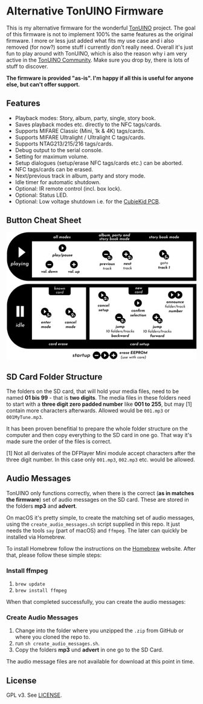 Alternative TonUINO Firmware
============================

This is my alternative firmware for the wonderful [TonUINO](https://www.voss.earth/tonuino/) project. The goal of this firmware is not to implement 100% the same features as the original firmware. I more or less just added what fits my use case and i also removed (for now?) some stuff i currently don't really need. Overall it's just fun to play around with TonUINO, which is also the reason why i am very active in the [TonUINO Community](https://discourse.voss.earth/). Make sure you drop by, there is lots of stuff to discover.

**The firmware is provided "as-is". I'm happy if all this is useful for anyone else, but can't offer support.**

## Features

- Playback modes: Story, album, party, single, story book.
- Saves playback modes etc. directly to the NFC tags/cards.
- Supports MIFARE Classic (Mini, 1k & 4K) tags/cards.
- Supports MIFARE Ultralight / Ultralight C tags/cards.
- Supports NTAG213/215/216 tags/cards.
- Debug output to the serial console.
- Setting for maximum volume.
- Setup dialogues (setup/erase NFC tags/cards etc.) can be aborted.
- NFC tags/cards can be erased.
- Next/previous track in album, party and story mode.
- Idle timer for automatic shutdown.
- Optional: IR remote control (incl. box lock).
- Optional: Status LED.
- Optional: Low voltage shutdown i.e. for the [CubieKid PCB](https://www.thingiverse.com/thing:3148200).

## Button Cheat Sheet

![Tastenbelegung](usage_cheat_sheet_en.png)

## SD Card Folder Structure

The folders on the SD card, that will hold your media files, need to be named **01 bis 99** - that is **two digits**. The media files in these folders need to start with a **three digit zero padded number** like **001 to 255**, but may [1] contain more characters afterwards. Allowed would be `001.mp3` or `001MyTune.mp3`.

It has been proven benefitial to prepare the whole folder structure on the computer and then copy everything to the SD card in one go. That way it's made sure the order of the files is correct.

[1] Not all derivates of the DFPlayer Mini module accept characters after the three digit number. In this case only `001.mp3`, `002.mp3` etc. would be allowed.

## Audio Messages

TonUINO only functions correctly, when there is the correct (**as in matches the firmware**) set of audio messages on the SD card. These are stored in the folders **mp3** and **advert**.

On macOS it's pretty simple, to create the matching set of audio messages, using the `create_audio_messages.sh` script supplied in this repo. It just needs the tools `say` (part of macOS) and `ffmpeg`. The later can quickly be installed via Homebrew.

To install Homebrew follow the instructions on the [Homebrew](https://brew.sh) website. After that, please follow these simple steps:

### Install ffmpeg

1. `brew update`
2. `brew install ffmpeg`

When that completed successfully, you can create the audio messages:

### Create Audio Messages

1. Change into the folder where you unzipped the `.zip` from GitHub or where you cloned the repo to.
2. run `sh create_audio_messages.sh`.
3. Copy the folders **mp3** und **advert** in one go to the SD Card.

The audio message files are not available for download at this point in time.

## License

GPL v3. See [LICENSE](../LICENSE.md).
